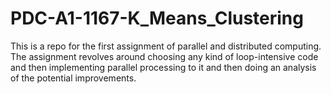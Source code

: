 # PDC-A1-1167-K_Means_Clustering
This is a repo for the first assignment of parallel and distributed computing. The assignment revolves around choosing any kind of loop-intensive code and then implementing parallel processing to it and then doing an analysis of the potential improvements.
